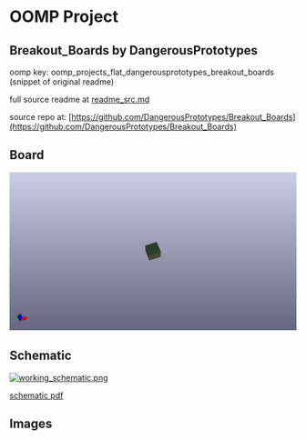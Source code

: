 # OOMP Project  
## Breakout_Boards  by DangerousPrototypes  
  
oomp key: oomp_projects_flat_dangerousprototypes_breakout_boards  
(snippet of original readme)  
  
  
  full source readme at [readme_src.md](readme_src.md)  
  
source repo at: [https://github.com/DangerousPrototypes/Breakout_Boards](https://github.com/DangerousPrototypes/Breakout_Boards)  
## Board  
  
[![working_3d.png](working_3d_600.png)](working_3d.png)  
## Schematic  
  
[![working_schematic.png](working_schematic_600.png)](working_schematic.png)  
  
[schematic pdf](working_schematic.pdf)  
## Images  
